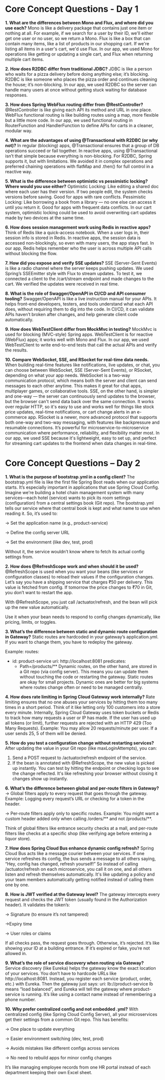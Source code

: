 # Core Concept Questions - Day 1
**1. What are the differences between Mono and Flux, and where did you use each?**
Mono is like a delivery package that contains just one item or nothing at all. For example, if we search for a user by their ID, we'll either get one user or no user, so we return a Mono<User>.
Flux is like a box that can contain many items, like a list of products in our shopping cart. If we're listing all items in a user's cart, we'd use Flux<CartItem>.
In our app, we used Mono for operations like getting or updating a single cart, and Flux when returning multiple cart items.

**2. How does R2DBC differ from traditional JDBC?**
JDBC is like a person who waits for a pizza delivery before doing anything else; it’s blocking.
R2DBC is like someone who places the pizza order and continues cleaning the house; it’s non-blocking.
In our app, we used R2DBC so the server can handle many users at once without getting stuck waiting for database responses.

**3. How does Spring WebFlux routing differ from @RestController?**
@RestController is like giving each API its method and URL in one place.
WebFlux functional routing is like building routes using a map, more flexible but a little more code.
In our app, we used functional routing in RouterFunction and HandlerFunction to define APIs for carts in a cleaner, modular way.

**4. What are the advantages of using @Transactional with R2DBC (or why not)?**
In regular (blocking) apps, @Transactional ensures that a group of DB operations succeed or fail together.
In reactive apps, using @Transactional isn’t that simple because everything is non-blocking. For R2DBC, Spring supports it, but with limitations.
We avoided it in complex operations and preferred chaining operations with flatMap and .then() for full control in a reactive way.

**5. What is the difference between optimistic vs pessimistic locking? Where would you use either?**
Optimistic Locking: Like editing a shared doc where each user has their version. If two people edit, the system checks versions before saving.
Good for apps with rare conflicts.
Pessimistic Locking: Like borrowing a book from a library — no one else can access it until you return it.
Good for apps with frequent data conflicts.
In our cart system, optimistic locking could be used to avoid overwriting cart updates made by two devices at the same time.

**6. How does session management work using Redis in reactive apps?**
Think of Redis like a quick-access notebook. When a user logs in, their session info is stored in Redis.
In reactive apps, the session data is accessed non-blockingly, so even with many users, the app stays fast.
In our app, Redis helps remember who the user is across multiple API calls without blocking the flow.

**7. How did you expose and verify SSE updates?**
SSE (Server-Sent Events) is like a radio channel where the server keeps pushing updates.
We used Spring’s SSEEmitter style with Flux to stream updates.
To test it, we connected a client to the /cart/stream endpoint and made changes to the cart. We verified the updates were received in real time.

**8. What is the role of Swagger/OpenAPI in CI/CD and API consumer tooling?**
Swagger/OpenAPI is like a live instruction manual for your APIs.
It helps front-end developers, testers, and tools understand what each API does, without requiring them to dig into the code.
In CI/CD, it can validate APIs haven’t broken after changes, and help generate client code automatically.

**9. How does WebTestClient differ from MockMvc in testing?**
MockMvc is used for blocking (MVC-style) Spring apps.
WebTestClient is for reactive (WebFlux) apps; it works well with Mono and Flux.
In our app, we used WebTestClient to write end-to-end tests that call the actual APIs and verify the results.

**10. Compare WebSocket, SSE, and RSocket for real-time data needs.**
When building real-time features like notifications, live updates, or chat, you can choose between WebSocket, SSE (Server-Sent Events), or RSocket, depending on what your app needs. WebSocket is a two-way communication protocol, which means both the server and client can send messages to each other anytime. This makes it great for chat apps, multiplayer games, or collaborative tools. SSE, on the other hand, is simpler and one-way — the server can continuously send updates to the browser, but the browser can't send data back over the same connection. It works over regular HTTP, so it's easy to use and works well for things like stock price updates, real-time notifications, or cart change alerts in an e-commerce app. RSocket is a newer, more advanced protocol that supports both one-way and two-way messaging, with features like backpressure and resumable connections. It’s powerful for microservice-to-microservice communication where performance, reliability, and flexibility matter most. In our app, we used SSE because it's lightweight, easy to set up, and perfect for streaming cart updates to the frontend when data changes in real-time.


# Core Concept Questions – Day 2
**1. What is the purpose of bootstrap.yml in a config client?**
The bootstrap.yml file is like the first file Spring Boot reads when our application starts. It’s especially important in applications that use Spring Cloud Config.
Imagine we're building a hotel chain management system with many services—each hotel (service) wants to pick its room settings (configuration) from a central settings book (Git repo). The bootstrap.yml tells our service where that central book is kept and what name to use when reading it.
So, it’s used to:

  -> Set the application name (e.g., product-service)
  
  -> Define the config server URL
  
  -> Set the environment (like dev, test, prod)
  
Without it, the service wouldn’t know where to fetch its actual config settings from.

**2. How does @RefreshScope work and when should it be used?**
@RefreshScope is used when you want your beans (like services or configuration classes) to reload their values if the configuration changes. Let’s say you have a shipping service that charges ₹50 per delivery. This value is fetched from config. If tomorrow the price changes to ₹70 in Git, you don’t want to restart the app.

With @RefreshScope, you just call /actuator/refresh, and the bean will pick up the new value automatically.

Use it when your bean needs to respond to config changes dynamically, like pricing, limits, or toggles.

**3. What’s the difference between static and dynamic route configuration in Gateway?**
Static routes are hardcoded in your gateway’s application.yml. If you want to change them, you have to redeploy the gateway.

Example:
routes:
  - id: product-service
    uri: http://localhost:8081
    predicates:
      - Path=/products/**
Dynamic routes, on the other hand, are stored in a Git repo (via config server). This means you can update them without touching the code or restarting the gateway.
Static routes are okay for small projects. Dynamic ones are better for big systems where routes change often or need to be managed centrally.

**4. How does rate limiting in Spring Cloud Gateway work internally?**
Rate limiting ensures that no one abuses your services by hitting them too many times in a short period. Think of it like letting only 100 customers into a store every minute.
Internally, Spring Cloud Gateway uses token buckets or Redis to track how many requests a user or IP has made. If the user has used up all tokens (or limit), further requests are rejected with an HTTP 429 (Too Many Requests).
Example: You may allow 20 requests/minute per user. If a user sends 25, 5 of them will be denied.

**5. How do you test a configuration change without restarting services?**
After updating the value in your Git repo (like maxLoginAttempts), you can:
1. Send a POST request to /actuator/refresh endpoint of the service.
2. If the bean is annotated with @RefreshScope, the new value is picked up instantly.
You can test by hitting the endpoint or checking logs to see the change reflected.
It's like refreshing your browser without closing it changes show up instantly.

**6. What’s the difference between global and per-route filters in Gateway?**
  -> Global filters apply to every request that goes through the gateway.
      Example: Logging every request’s URL or checking for a token in the header.
      
  -> Per-route filters apply only to specific routes.
      Example: You might want a custom header added only when calling /orders/** and not /products/**.
      
Think of global filters like entrance security checks at a mall, and per-route filters like checks at a specific shop (like verifying age before entering a liquor store).

**7. How does Spring Cloud Bus enhance dynamic config refresh?**
Spring Cloud Bus acts like a message courier between your services. If one service refreshes its config, the bus sends a message to all others saying, “Hey, config has changed, refresh yourself!”
So instead of calling /actuator/refresh on each microservice, you call it on one, and all others listen and refresh themselves automatically.
It's like updating a policy and your team members automatically getting notified instead of calling them one by one.

**8. How is JWT verified at the Gateway level?**
The gateway intercepts every request and checks the JWT token (usually found in the Authorization header). It validates the token’s:

-> Signature (to ensure it’s not tampered)

->Expiry time

-> User roles or claims

If all checks pass, the request goes through. Otherwise, it’s rejected.
It’s like showing your ID at a building entrance. If it’s expired or fake, you’re not allowed in.

**9. What’s the role of service discovery when routing via Gateway?**
Service discovery (like Eureka) helps the gateway know the exact location of your services.
You don’t have to hardcode URLs like http://localhost:8081. Instead, you register each service (product, order, etc.) with Eureka. Then the gateway just says:
uri: lb://product-service
lb means “load balanced”, and Eureka will tell the gateway where product-service is running.
It’s like using a contact name instead of remembering a phone number.

**10. Why prefer centralized config and not embedded .yml?**
With centralized config (like Spring Cloud Config Server), all your microservices get their settings from a common Git repo. This has benefits:

  -> One place to update everything
  
  -> Easier environment switching (dev, test, prod)
  
  -> Avoids mistakes like different configs across services
  
  -> No need to rebuild apps for minor config changes
  
It’s like managing employee records from one HR portal instead of each department keeping their own Excel sheet.


